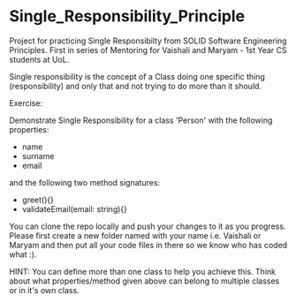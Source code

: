 # Single_Responsibility_Principle
Project for practicing Single Responsibilty from SOLID Software Engineering Principles. First in series of Mentoring for Vaishali and Maryam - 1st Year CS students at UoL.

Single responsibility is the concept of a Class doing one specific thing (responsibility) and only that and not trying to do more than it should.

Exercise:

Demonstrate Single Responsibility for a class 'Person' with the following properties:
  - name 
  - surname
  - email

and the following two method signatures:
  - greet(){}
  - validateEmail(email: string){}

You can clone the repo locally and push your changes to it as you progress. Please first create a new folder named with your name i.e. Vaishali or Maryam and then put all your code files in there so we know who has coded what :).


HINT: You can define more than one class to help you achieve this. Think about what properties/method given above can belong to multiple classes or in it's own class.

